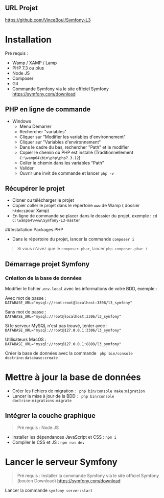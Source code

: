 ## URL Projet

https://github.com/VinceBoul/Symfony-L3

# Installation

Pré requis : 
* Wamp / XAMP / Lamp
* PHP 7.3 ou plus
* Node JS 
* Composer 
* Git 
* Commande Symfony via le site officiel Symfony https://symfony.com/download


## PHP en ligne de commande

* Windows
    * Menu Démarrer 
    * Rechercher "variables"
    * Cliquer sur "Modifier les variables d'environnement"
    * Cliquer sur "Variables d'environnement"
    * Dans le cadre du bas, rechercher "Path" et le modifier
    * Copier le chemin où PHP est installé (Traditionnellement `C:\wamp64\bin\php\php7.3.12`)
    * Coller le chemin dans les variables "Path"
    * Valider
    * Ouvrir une invit de commande et lancer `php -v`

## Récupérer le projet

* Cloner ou télécharger le projet
* Copier coller le projet dans le répertoire `www` de Wamp ( dossier `htdocs`pour Xamp)
* En ligne de commande se placer dans le dossier du projet, exemple : `cd C:\wamp64\www\Symfony-L3-master`

##Installation Packages PHP

* Dans le répertoire du projet, lancer la commande `composer i`
> Si vous n'avez que le `composer.phar`, lancer `php composer.phar i`

## Démarrage projet Symfony

### Création de la base de données

Modifier le fichier .`env.local` avec les informations de votre BDD, exemple : 

Avec mot de passe : `DATABASE_URL="mysql://root:root@localhost:3306/l3_symfony"`

Sans mot de passe : `DATABASE_URL="mysql://root@localhost:3306/l3_symfony"`

Si le serveur MySQL n'est pas trouvé, tenter avec :
`DATABASE_URL="mysql://root@127.0.0.1:3306/l3_symfony"`

Utilisateurs MacOS : `DATABASE_URL="mysql://root@127.0.0.1:8889/l3_symfony"`

Créer la base de données avec la commande ` php bin/console doctrine:database:create`

# Mettre à jour la base de  données

* Créer les fichiers de migration : ` php bin/console make:migration`
* Lancer la mise à jour de la BDD : ` php bin/console doctrine:migrations:migrate` 

## Intégrer la couche graphique
> Pré requis : Node JS

* Installer les dépendances JavaScript et CSS : `npm i`
* Compiler le CSS et JS : `npm run dev`

# Lancer le serveur Symfony 
> Pré requis : Installer la commande Symfony via le site officiel Symfony (bouton Download)
>https://symfony.com/download

Lancer la commande `symfony server:start`
